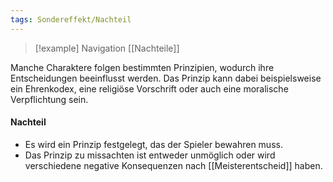 ```yaml
---
tags: Sondereffekt/Nachteil
---
```

> [!example] Navigation 
>  [[Nachteile]]

Manche Charaktere folgen bestimmten Prinzipien, wodurch ihre Entscheidungen beeinflusst werden. Das Prinzip kann dabei beispielsweise ein Ehrenkodex, eine religiöse Vorschrift oder auch eine moralische Verpflichtung sein.

#### Nachteil
- Es wird ein Prinzip festgelegt, das der Spieler bewahren muss.
- Das Prinzip zu missachten ist entweder unmöglich oder wird verschiedene negative Konsequenzen nach [[Meisterentscheid]] haben.